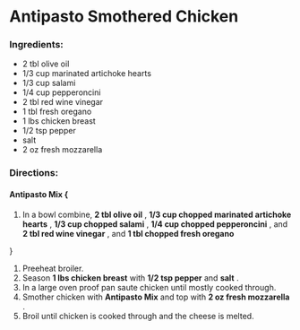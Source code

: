 # Antipasto Smothered Chicken 

### Ingredients: 
* 2 tbl olive oil
* 1/3 cup marinated artichoke hearts
* 1/3 cup salami
* 1/4 cup pepperoncini
* 2 tbl red wine vinegar
* 1 tbl fresh oregano
* 1 lbs chicken breast
* 1/2 tsp pepper
*  salt
* 2 oz fresh mozzarella

### Directions: 

#### Antipasto Mix {
1. In a bowl combine, **2 tbl olive oil** , **1/3 cup chopped marinated artichoke hearts** , **1/3 cup chopped salami** , **1/4 cup chopped pepperoncini** , and **2 tbl red wine vinegar** , and **1 tbl chopped fresh oregano** 

}

1. Preeheat broiler. 
2. Season **1 lbs chicken breast** with **1/2 tsp pepper** and **salt** . 
3. In a large oven proof pan saute chicken until mostly cooked through. 
4. Smother chicken with **Antipasto Mix** and top with **2 oz fresh mozzarella** . 
5. Broil until chicken is cooked through and the cheese is melted. 

